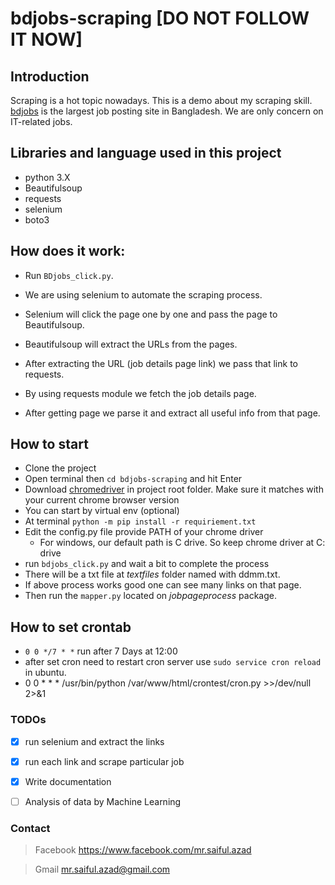 
# bdjobs-scraping [DO NOT FOLLOW IT NOW]
## Introduction 
Scraping is a hot topic nowadays. This is a demo about my scraping skill. [bdjobs](http://jobs.bdjobs.com/jobsearch.asp?fcatId=8) is the largest job posting site in Bangladesh. We are only concern on IT-related jobs.

## Libraries and language used in this project
* python 3.X
* Beautifulsoup
* requests 
* selenium
* boto3

## How does it work:

* Run `BDjobs_click.py`. 

* We are using selenium to automate the scraping process. 

* Selenium will click the page one by one and pass the page to Beautifulsoup.

* Beautifulsoup will extract the URLs from the pages.

* After extracting the URL (job details page link) we pass that link to requests.

* By using requests module we fetch the job details page.

* After getting page we parse it and extract all useful info from that page.

## How to start 

* Clone the project 
* Open terminal then `cd bdjobs-scraping` and hit Enter    
* Download [chromedriver](https://sites.google.com/a/chromium.org/chromedriver/) in project root folder. Make sure it matches with your current chrome browser version
* You can start by virtual env (optional)
* At terminal `python -m pip install -r requiriement.txt`
* Edit the config.py file provide PATH of your chrome driver
  * For windows, our default path is C drive. So keep chrome driver at C: drive
* run `bdjobs_click.py` and wait a bit to complete the process 
* There will be a txt file at *textfiles* folder named with ddmm.txt. 
* If above process works good one can see many links on that page.
* Then run the `mapper.py` located on *jobpageprocess* package.

## How to set crontab

 * `0 0 */7 * *` run after 7 Days at 12:00
 * after set cron need to restart cron server use `sudo service cron reload` in ubuntu.
 * 0 0 * * * /usr/bin/python /var/www/html/crontest/cron.py >>/dev/null 2>&1
  
### TODOs
- [x] run selenium and extract the links
- [x] run each link and scrape particular job
- [x] Write documentation 
- [ ] Analysis of data by Machine Learning


### Contact
> Facebook https://www.facebook.com/mr.saiful.azad

> Gmail mr.saiful.azad@gmail.com
